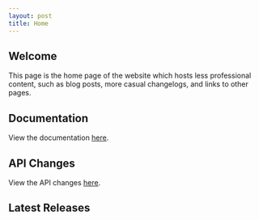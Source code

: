 ```yaml
---
layout: post
title: Home
---
```


## Welcome

This page is the home page of the website which hosts less professional content,
such as blog posts, more casual changelogs, and links to other pages.

## Documentation

View the documentation [here](https://reimakesgames.github.io/reignite-ts/docs).

## API Changes

View the API changes [here](https://reimakesgames.github.io/reignite-ts/posts/api).

## Latest Releases
